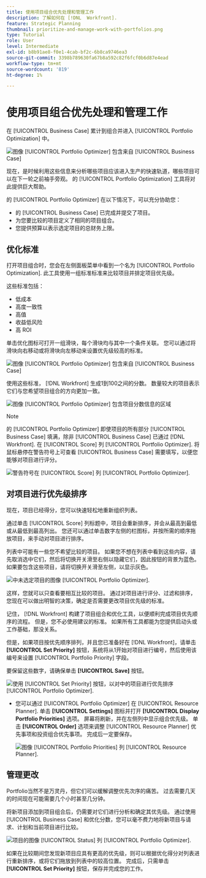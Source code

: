 ```yaml
---
title: 使用项目组合优先处理和管理工作
description: 了解如何在 [!DNL  Workfront].
feature: Strategic Planning
thumbnail: prioritize-and-manage-work-with-portfolios.png
type: Tutorial
role: User
level: Intermediate
exl-id: b8b91ae8-f0e1-4cab-bf2c-6b8ca9746ea3
source-git-commit: 3398b789630fa67b8a592c82f6fcf0b6d87e4ead
workflow-type: tm+mt
source-wordcount: '819'
ht-degree: 1%

---
```


# 使用项目组合优先处理和管理工作

在 [!UICONTROL Business Case] 累计到组合并进入 [!UICONTROL Portfolio Optimization] 中。

![图像 [!UICONTROL Portfolio Optimizer] 包含来自 [!UICONTROL Business Case]](assets/10-portfolio-management9.png)

现在，是时候利用这些信息来分析哪些项目应该进入生产的快速轨道，哪些项目可以在下一轮之前袖手旁观。 的 [!UICONTROL Portfolio Optimization] 工具将对此提供巨大帮助。

的 [!UICONTROL Portfolio Optimizer] 在以下情况下，可以充分协助您：

* 的 [!UICONTROL Business Case] 已完成并提交了项目。
* 为您要比较的项目定义了相同的项目组合。
* 您提供预算以表示选定项目的总财务上限。

## 优化标准

打开项目组合时，您会在左侧面板菜单中看到一个名为 [!UICONTROL Portfolio Optimization]. 此工具使用一组标准标准来比较项目并排定项目优先级。

这些标准包括：

* 低成本
* 高度一致性
* 高值
* 收益低风险
* 高 ROI

单击优化图标可打开一组滑块，每个滑块均与其中一个条件关联。 您可以通过将滑块向右移动或将滑块向左移动来设置优先级较高的标准。

![图像 [!UICONTROL Portfolio Optimizer] 包含来自 [!UICONTROL Business Case]](assets/11-portfolio-management10.png)

使用这些标准， [!DNL Workfront] 生成1到100之间的分数。 数量较大的项目表示它们与您希望项目组合的方向更加一致。

![图像 [!UICONTROL Portfolio Optimizer] 包含项目分数信息的区域](assets/12-portfolio-management14.png)

>[!NOTE]
>
>的 [!UICONTROL Portfolio Optimizer] 即使项目的所有部分 [!UICONTROL Business Case] 填满，除非 [!UICONTROL Business Case] 已通过 [!DNL Workfront]. 在 [!UICONTROL Score] 列 [!UICONTROL Portfolio Optimizer]. 将鼠标悬停在警告符号上可查看 [!UICONTROL Business Case] 需要填写，以便您能够对项目进行评分。

![警告符号在 [!UICONTROL Score] 列 [!UICONTROL Portfolio Optimizer].](assets/13-portfolio-management12.png)

## 对项目进行优先级排序

现在，项目已经得分，您可以快速轻松地重新组织列表。

通过单击 [!UICONTROL Score] 列标题中，项目会重新排序，并会从最高到最低或从最低到最高列出。 您还可以通过单击数字左侧的栏图标，并按所需的顺序拖放项目，来手动对项目进行排序。

列表中可能有一些您不希望比较的项目。 如果您不想在列表中看到这些内容，请先取消选中它们，然后将切换开关滑至右侧以隐藏它们，因此按钮的背景为蓝色。 如果要包含这些项目，请将切换开关滑至左侧，以显示灰色。

![中未选定项目的图像 [!UICONTROL Portfolio Optimizer].](assets/14-portfolio-management13.png)

这样，您就可以只查看要相互比较的项目。 通过对项目进行评分、过滤和排序，您现在可以做出明智的决策，确定是否需要更改项目优先级的标准。

记住， [!DNL Workfront] 构建了项目组合和优化工具，以便顺利完成项目优先顺序的流程。 但是，您不必使用建议的标准。 如果所有工具都能为您提供启动头或工作基础，那没关系。

但是，如果项目按优先顺序排列，并且您已准备好在 [!DNL Workfront]，请单击 **[!UICONTROL Set Priority]** 按钮，系统将从1开始对项目进行编号，然后使用该编号来设置 [!UICONTROL Portfolio Priority] 字段。

要保留这些数字，请确保单击 **[!UICONTROL Save]** 按钮。

![使用 [!UICONTROL Set Priority] 按钮，以对中的项目进行优先排序 [!UICONTROL Portfolio Optimizer].](assets/15-portfolio-management15.png)

<!-- 
Pro-tips graphic
-->

* 您可以通过 [!UICONTROL Portfolio Optimizer] 在 [!UICONTROL Resource Planner]. 单击 **[!UICONTROL Settings]** 图标并打开 **[!UICONTROL Display Portfolio Priorities]** 选项。 屏幕将刷新，并在左侧列中显示组合优先级。 单击 **[!UICONTROL Order]** 选项来调整 [!UICONTROL Resource Planner] 优先事项和投资组合优先事项。 完成后一定要保存。

   ![图像 [!UICONTROL Portfolio Priorities] 列 [!UICONTROL Resource Planner].](assets/16-portfolio-management17.png)

## 管理更改

Portfolio当然不是万灵丹，但它们可以缓解调整优先次序的痛苦。 过去需要几天的时间现在可能需要几个小时甚至几分钟。

将新项目添加到项目组合后，仍需要对它们进行分析和确定其优先级。 通过使用 [!UICONTROL Business Case] 和优化分数，您可以毫不费力地将新项目与请求、计划和当前项目进行比较。

![项目的图像 [!UICONTROL Status] 列 [!UICONTROL Portfolio Optimizer].](assets/17-project-management16.png)

如果在比较期间您发现新项目应具有更高的优先级，则可以根据优化得分对列表进行重新排序，或将它们拖放到列表中的较高位置。 完成后，只需单击 **[!UICONTROL Set Priority]** 按钮，保存并完成您的工作。

<!-- Learn more graphic and documentation article links

* Portfolio Optimizer overview 
* Optimize projects in the Portfolio Optimizer 
* Overview of the Portfolio Optimizer score 
* Prioritizing projects in the Portfolio Optimizer

-->
